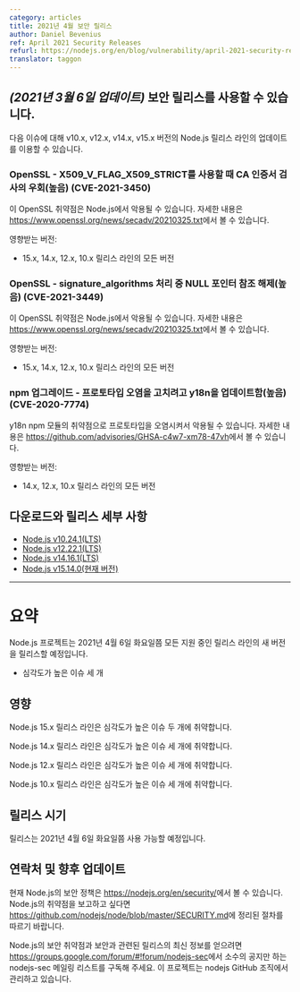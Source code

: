 ```yaml
---
category: articles
title: 2021년 4월 보안 릴리스
author: Daniel Bevenius
ref: April 2021 Security Releases
refurl: https://nodejs.org/en/blog/vulnerability/april-2021-security-releases
translator: taggon
---
```


<!--
## _(Update 6-Apr-2021)_ Security releases available

Updates are now available for v10,x, v12.x, v14.x and v15.x Node.js release lines for the following issues.
-->

## _(2021년 3월 6일 업데이트)_ 보안 릴리스를 사용할 수 있습니다.

다음 이슈에 대해 v10.x, v12.x, v14.x, v15.x 버전의 Node.js 릴리스 라인의 업데이트를 이용할 수 있습니다.

<!--
### OpenSSL - CA certificate check bypass with X509_V_FLAG_X509_STRICT (High) (CVE-2021-3450)

This is a vulnerability in OpenSSL which may be exploited through Node.js. You can read more about it in
https://www.openssl.org/news/secadv/20210325.txt

Impacts:
* All versions of the 15.x, 14.x, 12.x and 10.x releases lines
-->

### OpenSSL - X509_V_FLAG_X509_STRICT를 사용할 때 CA 인증서 검사의 우회(높음) (CVE-2021-3450)

이 OpenSSL 취약점은 Node.js에서 악용될 수 있습니다.
자세한 내용은 <https://www.openssl.org/news/secadv/20210325.txt>에서 볼 수 있습니다.

영향받는 버전:
* 15.x, 14.x, 12.x, 10.x 릴리스 라인의 모든 버전

<!--
### OpenSSL - NULL pointer deref in signature_algorithms processing (High) (CVE-2021-3449)

This is a vulnerability in OpenSSL which may be exploited through Node.js. You can read more about it in
https://www.openssl.org/news/secadv/20210325.txt

Impacts:
* All versions of the 15.x, 14.x, 12.x and 10.x releases lines
-->

### OpenSSL - signature_algorithms 처리 중 NULL 포인터 참조 해제(높음) (CVE-2021-3449)

이 OpenSSL 취약점은 Node.js에서 악용될 수 있습니다.
자세한 내용은 <https://www.openssl.org/news/secadv/20210325.txt>에서 볼 수 있습니다.

영향받는 버전:
* 15.x, 14.x, 12.x, 10.x 릴리스 라인의 모든 버전

<!--
### npm upgrade - Update y18n to fix Prototype-Pollution (High) (CVE-2020-7774)

This is a vulnerability in the y18n npm module which may be exploited by prototype pollution.
You can read more about it in
https://github.com/advisories/GHSA-c4w7-xm78-47vh

Impacts:
* All versions of the 14.x, 12.x and 10.x releases lines
-->

### npm 업그레이드 - 프로토타입 오염을 고치려고 y18n을 업데이트함(높음) (CVE-2020-7774)

y18n npm 모듈의 취약점으로 프로토타입을 오염시켜서 악용될 수 있습니다.
자세한 내용은 <https://github.com/advisories/GHSA-c4w7-xm78-47vh>에서 볼 수 있습니다.

영향받는 버전:
* 14.x, 12.x, 10.x 릴리스 라인의 모든 버전

<!--
## Downloads and release details

* [Node.js v10.24.1 (LTS)](https://nodejs.org/en/blog/release/v10.24.1/)
* [Node.js v12.22.1 (LTS)](https://nodejs.org/en/blog/release/v12.22.1/)
* [Node.js v14.16.1 (LTS)](https://nodejs.org/en/blog/release/v14.16.1/)
* [Node.js v15.14.0 (Current)](https://nodejs.org/en/blog/release/v15.14.0/)
-->

## 다운로드와 릴리스 세부 사항

* [Node.js v10.24.1(LTS)](/nodejs-ko/articles/2021/04/06/release-v10.24.1/)
* [Node.js v12.22.1(LTS)](/nodejs-ko/articles/2021/04/06/release-v12.22.1/)
* [Node.js v14.16.1(LTS)](/nodejs-ko/articles/2021/04/06/release-v14.16.1/)
* [Node.js v15.14.0(현재 버전)](/nodejs-ko/articles/2021/04/06/release-v15.14.0/)

----------------

<!--
# Summary

The Node.js project will release new versions of all supported release lines on or shortly after Tuesday, April 6th, 2021.

* Three High severity issues
-->
# 요약

Node.js 프로젝트는 2021년 4월 6일 화요일쯤 모든 지원 중인 릴리스 라인의 새 버전을 릴리스할 예정입니다.

* 심각도가 높은 이슈 세 개

<!--
## Impact

The 15.x release line of Node.js is vulnerable to two high severity issues.

The 14.x release line of Node.js is vulnerable to three high severity issues.

The 12.x release line of Node.js is vulnerable to three high severity issues.

The 10.x release line of Node.js is vulnerable to three high severity issues.
-->
## 영향

Node.js 15.x 릴리스 라인은 심각도가 높은 이슈 두 개에 취약합니다.

Node.js 14.x 릴리스 라인은 심각도가 높은 이슈 세 개에 취약합니다.

Node.js 12.x 릴리스 라인은 심각도가 높은 이슈 세 개에 취약합니다.

Node.js 10.x 릴리스 라인은 심각도가 높은 이슈 세 개에 취약합니다.

<!--
## Release timing

Releases will be available at, or shortly after, Tuesday, April 6th, 2021.
-->
## 릴리스 시기

릴리스는 2021년 4월 6일 화요일쯤 사용 가능할 예정입니다.

<!--
## Contact and future updates

The current Node.js security policy can be found at https://nodejs.org/en/security/. Please follow the process outlined in https://github.com/nodejs/node/blob/master/SECURITY.md if you wish to report a vulnerability in Node.js.

Subscribe to the low-volume announcement-only nodejs-sec mailing list at https://groups.google.com/forum/#!forum/nodejs-sec to stay up to date on security vulnerabilities and security-related releases of Node.js and the projects maintained in the nodejs GitHub organization.
-->
## 연락처 및 향후 업데이트

현재 Node.js의 보안 정책은 <https://nodejs.org/en/security/>에서 볼 수 있습니다. Node.js의 취약점을 보고하고 싶다면 <https://github.com/nodejs/node/blob/master/SECURITY.md>에 정리된 절차를 따르기 바랍니다.

Node.js의 보안 취약점과 보안과 관련된 릴리스의 최신 정보를 얻으려면 <https://groups.google.com/forum/#!forum/nodejs-sec>에서 소수의 공지만 하는 nodejs-sec 메일링 리스트를 구독해 주세요. 이 프로젝트는 nodejs GitHub 조직에서 관리하고 있습니다.
